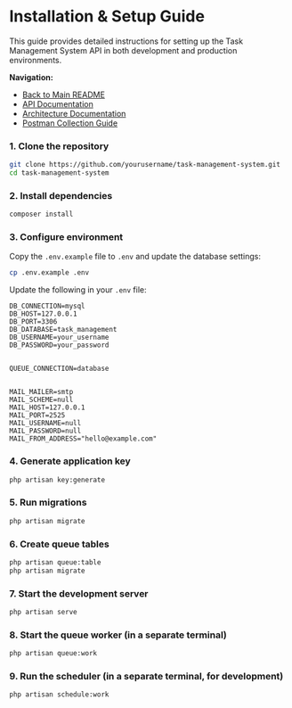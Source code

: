 # Installation & Setup Guide

This guide provides detailed instructions for setting up the Task Management System API in both development and production environments.

**Navigation:**
- [Back to Main README](../README.md)
- [API Documentation](api.md)
- [Architecture Documentation](architecture.md)
- [Postman Collection Guide](postman.md)


### 1. Clone the repository

```bash
git clone https://github.com/yourusername/task-management-system.git
cd task-management-system
```

### 2. Install dependencies

```bash
composer install
```

### 3. Configure environment

Copy the `.env.example` file to `.env` and update the database settings:

```bash
cp .env.example .env
```

Update the following in your `.env` file:

```
DB_CONNECTION=mysql
DB_HOST=127.0.0.1
DB_PORT=3306
DB_DATABASE=task_management
DB_USERNAME=your_username
DB_PASSWORD=your_password


QUEUE_CONNECTION=database


MAIL_MAILER=smtp
MAIL_SCHEME=null
MAIL_HOST=127.0.0.1
MAIL_PORT=2525
MAIL_USERNAME=null
MAIL_PASSWORD=null
MAIL_FROM_ADDRESS="hello@example.com"
```

### 4. Generate application key

```bash
php artisan key:generate
```

### 5. Run migrations

```bash
php artisan migrate
```

### 6. Create queue tables

```bash
php artisan queue:table
php artisan migrate
```

### 7. Start the development server

```bash
php artisan serve
```

### 8. Start the queue worker (in a separate terminal)

```bash
php artisan queue:work
```

### 9. Run the scheduler (in a separate terminal, for development)

```bash
php artisan schedule:work
```

